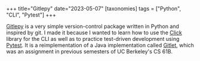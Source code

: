 +++
title="Gitlepy"
date="2023-05-07"
[taxonomies]
tags = ["Python", "CLI", "Pytest"]
+++

[Gitlepy](https://github.com/DavidRambo/gitlepy) is a very simple version-control package written in Python and inspired by git.
I made it because I wanted to learn how to use the [Click](https://click.palletsprojects.com/en/stable/) library for the CLI as well as to practice test-driven development using [Pytest](https://pytest.org).
It is a reimplementation of a Java implementation called [Gitlet](https://github.com/DavidRambo/cs61b-sp21/tree/main/proj2), which was an assignment in previous semesters of UC Berkeley's CS 61B.
